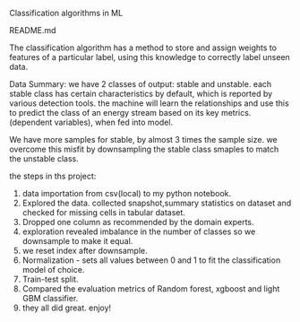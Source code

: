 
Classification algorithms in ML

README.md

The classification algorithm has a method to store and assign weights to features of a particular label, using this knowledge to correctly label unseen data.



Data Summary:
we have 2 classes of output: stable and unstable. each stable class has certain characteristics by default, which is reported by various detection tools.
the machine will learn the relationships and use this to predict the class of an energy stream based on its key metrics. (dependent variables), when fed into model.

We have more samples for stable, by almost 3 times the sample size. 
we overcome this misfit by downsampling the stable class smaples to match the unstable class. 

the steps in ths project:

1. data importation from csv(local) to my python notebook.
2. Explored the data. collected snapshot,summary statistics on dataset and checked for missing cells in tabular dataset.
3. Dropped one column as recommended by the domain experts.
4. exploration revealed imbalance in the number of classes so we downsample to make it equal. 
5. we reset index after downsample.
6. Normalization - sets all values between 0 and 1 to fit the classification model of choice.
7. Train-test split.
8. Compared the evaluation metrics of Random forest, xgboost and light GBM classifier. 
9. they all did great. enjoy!









